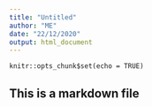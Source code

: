 ```yaml
---
title: "Untitled"
author: "ME"
date: "22/12/2020"
output: html_document
---
```


```{r setup, include=FALSE}
knitr::opts_chunk$set(echo = TRUE)
```

## This is a markdown file

